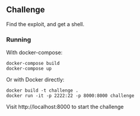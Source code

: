 ## Challenge

Find the exploit, and get a shell.

### Running

With docker-compose:

```
docker-compose build
docker-compose up
```

Or with Docker directly:

```
docker build -t challenge .
docker run -it -p 2222:22 -p 8000:8000 challenge
```

Visit http://localhost:8000 to start the challenge
